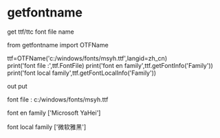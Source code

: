 # getfontname
get ttf/ttc font file name 

from getfontname import OTFName

ttf=OTFName('c:/windows/fonts/msyh.ttf',langid=zh_cn)    
print('font file :',ttf.FontFile)
print('font en family',ttf.getFontInfo('Family'))
print('font local family',ttf.getFontLocalInfo('Family'))    


out put 

font file : c:/windows/fonts/msyh.ttf

font en family ['Microsoft YaHei']

font local family ['微软雅黑']
